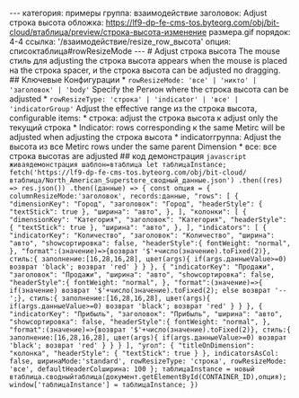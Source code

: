 --- категория: примеры группа: взаимодействие заголовок: Adjust строка высота обложка: https://lf9-dp-fe-cms-tos.byteorg.com/obj/bit-cloud/втаблица/preview/строка-высота-изменение размера.gif порядок: 4-4 ссылка: '/взаимодействие/resize_row_высота' опция: списоктаблица#rowResizeMode --- # Adjust строка высота The mouse стиль для adjusting the строка высота appears when the mouse is placed на the строка spacer, и the строка высота can be adjusted по dragging. ## Ключевые Конфигурации * `rowResizeMode: 'все' | 'никто' | 'заголовок' | 'body'` Specify the Регион where the строка высота can be adjusted * `rowResizeType: 'строка' | 'indicator' | 'все' | 'indicatorGroup'` Adjust the effective range из the строка высота, configurable items: * строка: adjust the строка высота к adjust only the текущий строка * Indicator: rows corresponding к the same Metirc will be adjusted when adjusting the строка высота * indicatorгруппа: Adjust the высота из все Metirc rows under the same parent Dimension * все: все строка высотаs are adjusted ## код демонстрация ```javascript живаядемонстрация шаблон=втаблица let таблицаInstance; fetch('https://lf9-dp-fe-cms-tos.byteorg.com/obj/bit-cloud/втаблица/North_American_Superstore_сводный_данные.json') .then((res) => res.json()) .then((данные) => { const опция = { columnResizeMode:'заголовок', records:данные, "rows": [ { "dimensionKey": "Город", "заголовок": "Город", "headerStyle": { "textStick": true }, "ширина": "авто", }, ], "колонки": [ { "dimensionKey": "Категория", "заголовок": "Категория", "headerStyle": { "textStick": true }, "ширина": "авто", }, ], "indicators": [ { "indicatorKey": "Количество", "заголовок": "Количество", "ширина": "авто", "showсортировка": false, "headerStyle":{ fontWeight: "normal", }, "format":(значение)=>{возврат '$'+число(значение).toFixed(2)}, стиль:{ заполнение:[16,28,16,28], цвет(args){ if(args.данныеValue>=0) возврат 'black'; возврат 'red' } } }, { "indicatorKey": "Продажи", "заголовок": "Продажи", "ширина": "авто", "showсортировка": false, "headerStyle":{ fontWeight: "normal", }, "format":(значение)=>{ if(значение) возврат '$'+число(значение).toFixed(2); else возврат '--';}, стиль:{ заполнение:[16,28,16,28], цвет(args){ if(args.данныеValue>=0) возврат 'black'; возврат 'red' } } }, { "indicatorKey": "Прибыль", "заголовок": "Прибыль", "ширина": "авто", "showсортировка": false, "headerStyle":{ fontWeight: "normal", }, "format":(значение)=>{возврат '$'+число(значение).toFixed(2)}, стиль:{ заполнение:[16,28,16,28], цвет(args){ if(args.данныеValue>=0) возврат 'black'; возврат 'red' } } } ], "угол": { "titleOnDimension": "колонка", "headerStyle": { "textStick": true } }, indicatorsAsCol: false, ширинаMode:'standard', rowResizeType: 'строка', rowResizeMode: 'все', defaultHeaderColширина: 100 }; таблицаInstance = новый втаблица.сводныйтаблица(документ.getElementById(CONTAINER_ID),опция); window['таблицаInstance'] = таблицаInstance; }) ``` 